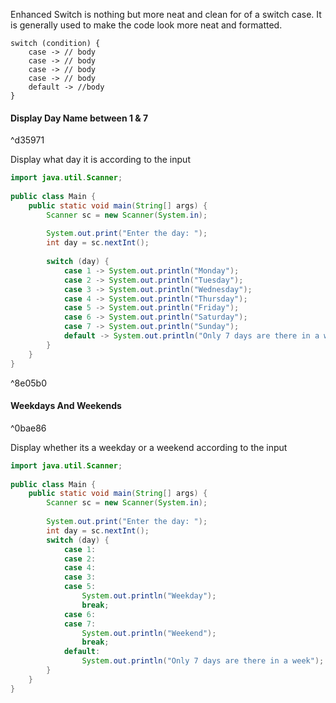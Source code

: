 Enhanced Switch is nothing but more neat and clean for of a switch case. It is generally used to make the code look more neat and formatted.

```syntax
switch (condition) {
	case -> // body
	case -> // body
	case -> // body
	case -> // body
	default -> //body
}
```

#### Display Day Name between 1 & 7

^d35971

Display what day it is according to the input
```java
import java.util.Scanner;  
  
public class Main {  
    public static void main(String[] args) {  
        Scanner sc = new Scanner(System.in);  
  
        System.out.print("Enter the day: ");  
        int day = sc.nextInt();
  
        switch (day) {  
            case 1 -> System.out.println("Monday");  
            case 2 -> System.out.println("Tuesday");  
            case 3 -> System.out.println("Wednesday");  
            case 4 -> System.out.println("Thursday");  
            case 5 -> System.out.println("Friday");  
            case 6 -> System.out.println("Saturday");  
            case 7 -> System.out.println("Sunday");  
            default -> System.out.println("Only 7 days are there in a week");  
        }  
    }  
}
```

^8e05b0

#### Weekdays And Weekends

^0bae86

Display whether its a weekday or a weekend according to the input
```java
import java.util.Scanner;  
  
public class Main {  
    public static void main(String[] args) {  
        Scanner sc = new Scanner(System.in);  
  
        System.out.print("Enter the day: ");
        int day = sc.nextInt();
        switch (day) {
            case 1:
            case 2:
            case 4:
            case 3:
            case 5:
                System.out.println("Weekday");
                break;
            case 6:
            case 7:
                System.out.println("Weekend");
                break;
            default:
	            System.out.println("Only 7 days are there in a week");
        }  
    }  
}
```


